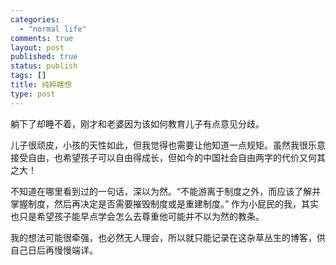 ```yaml
--- 
categories: 
  - "normal life"
comments: true
layout: post
published: true
status: publish
tags: []
title: 纯粹瞎想
type: post
---
```

躺下了却睡不着，刚才和老婆因为该如何教育儿子有点意见分歧。

儿子很顽皮，小孩的天性如此，但我觉得也需要让他知道一点规矩。虽然我很乐意接受自由，也希望孩子可以自由得成长，但如今的中国社会自由两字的代价又何其之大！

不知道在哪里看到过的一句话，深以为然。“不能游离于制度之外，而应该了解并掌握制度，然后再决定是否需要摧毁制度或是重建制度。”
作为小屁民的我，其实也只是希望孩子能早点学会怎么去尊重他可能并不以为然的教条。

我的想法可能很牵强，也必然无人理会，所以就只能记录在这杂草丛生的博客，供自己日后再慢慢端详。
